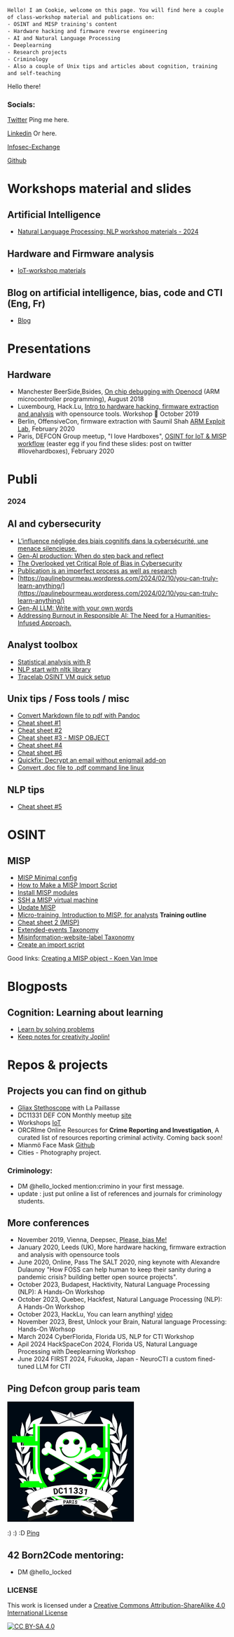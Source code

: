 
```
Hello! I am Cookie, welcome on this page. You will find here a couple of class-workshop material and publications on:
- OSINT and MISP training's content
- Hardware hacking and firmware reverse engineering
- AI and Natural Language Processing
- Deeplearning
- Research projects
- Criminology
- Also a couple of Unix tips and articles about cognition, training and self-teaching

```
Hello there!

### Socials:

[Twitter](https://www.twitter.com/hello_locked) Ping me here.

[Linkedin](https://www.linkedin.com/in/paulinebourmeau)  Or here.

[Infosec-Exchange](https://infosec.exchange/@C00kie_two) 

[Github](https://github.com/c00kie-)


# Workshops material and slides


## Artificial Intelligence

- [Natural Language Processing: NLP workshop materials - 2024](https://github.com/C00kie-/nlp-workshops)
   
## Hardware and Firmware analysis

- [IoT-workshop materials](https://github.com/C00kie-/IoT-workshop-materials)
  

## Blog on artificial intelligence, bias, code and CTI (Eng, Fr)
- [Blog](paulinebourmeau.wordpress.com)


# Presentations
  
## Hardware

- Manchester BeerSide,Bsides, [On chip debugging with Openocd](ARM_microcontroller_programming) (ARM microcontroller programming), August 2018
- Luxembourg, Hack.Lu, [Intro to hardware hacking, firmware extraction and analysis](https://cfp.hack.lu/hacklu19/talk/8YR7UM/) with opensource tools. Workshop :wrench: October 2019
- Berlin, OffensiveCon, firmware extraction with Saumil Shah [ARM Exploit Lab](https://www.offensivecon.org/trainings/2018/the-arm-iot-exploit-laboratory-saumil-shah.html), February 2020
- Paris, DEFCON Group meetup, "I love Hardboxes", [OSINT for IoT & MISP workflow](https://squirrel.lu) (easter egg if you find these slides: post on twitter #Ilovehardboxes), February 2020


# Publi

### 2024 

## AI and cybersecurity
- [L’influence négligée des biais cognitifs dans la cybersécurité, une menace silencieuse. ](https://paulinebourmeau.wordpress.com/2024/02/21/linfluence-negligee-des-biais-cognitifs-dans-la-cybersecurite-une-menace-silencieuse/)
- [Gen-AI production: When do step back and reflect](https://paulinebourmeau.wordpress.com/2024/02/10/when-do-step-back-and-reflect/)
- [The Overlooked yet Critical Role of Bias in Cybersecurity](https://paulinebourmeau.wordpress.com/2024/02/10/the-overlooked-yet-critical-role-of-bias-in-cybersecurity/)
- [Publication is an imperfect process as well as research](https://paulinebourmeau.wordpress.com/2024/02/10/publication-is-an-imperfect-process-as-is-research-in-ai/)
- [https://paulinebourmeau.wordpress.com/2024/02/10/you-can-truly-learn-anything/](https://paulinebourmeau.wordpress.com/2024/02/10/you-can-truly-learn-anything/)
- [Gen-AI LLM: Write with your own words](https://paulinebourmeau.wordpress.com/2024/02/10/write-with-your-own-words/)
- [Addressing Burnout in Responsible AI: The Need for a Humanities-Infused Approach.](https://paulinebourmeau.wordpress.com/2024/02/10/addressing-burnout-in-responsible-ai-the-need-for-a-humanities-infused-approach/)
  
## Analyst toolbox
- [Statistical analysis with R](./statistics-with-R)
- [NLP start with nltk library](./NLP-start-with-nltk)
- [Tracelab OSINT VM quick setup](./Tracelabs-OSINT-VM-quick-setup)
  
## Unix tips / Foss tools / misc
- [Convert Markdown file to pdf with Pandoc](./convert-markdown-file-to-pdf)
- [Cheat sheet #1](./cheat-sheet-1)
- [Cheat sheet #2](./cheat-sheet-2)
- [Cheat sheet #3 - MISP OBJECT](./cheat-sheet-3)
- [Cheat sheet #4](./cheat-cheet-4)
- [Cheat sheet #6](./cheat-sheet-6)
- [Quickfix: Decrypt an email without enigmail add-on](./decrypt-an-email-without-add-on)
- [Convert .doc file to .pdf command line linux](./doc-to-pdf)

## NLP tips
- [Cheat sheet #5](./cheat-sheet-5)

# OSINT

## MISP
- [MISP Minimal config](./MISP-minimal-config)
- [How to Make a MISP Import Script](https://www.misp-project.org/2020/09/30/How-To-Make-A-MISP-Import-Script.html)
- [Install MISP modules](./install-misp-modules)
- [SSH a MISP virtual machine](./ssh-misp-vm)
- [Update MISP](./update-misp)
- [Micro-training, Introduction to MISP, for analysts](./intro-to-misp) **Training outline**
- [Cheat sheet 2 (MISP)](./cheat-sheet-2)
- [Extended-events Taxonomy](https://www.misp-project.org/taxonomies.html#_extended_event)
- [Misinformation-website-label Taxonomy](https://www.misp-project.org/taxonomies.html#_misinformation_website_label)
- [Create an import script](https://www.misp-project.org/authors/Pauline-Bourmeau/)

Good links:
[Creating a MISP object - Koen Van Impe](https://www.misp-project.org/2021/03/17/MISP-Objects-101.html/)



# Blogposts

## Cognition: Learning about learning
- [Learn by solving problems](./learn-the-techniques)
- [Keep notes for creativity Joplin!](./keeping-notes-for-creativity)

# Repos & projects

## Projects you can find on github
- [Gliax Stethoscope](https://github.com/GliaX/Stethoscope) with La Paillasse
- DC11331 DEF CON Monthly meetup [site](https://www.dc11331.com)
- Workshops [IoT](https://github.com/C00kie-/workshop-materials)
- ORCRIme Online Resources for **Crime Reporting and Investigation**, A curated list of resources reporting criminal activity.  Coming back soon!
- Mianmö Face Mask [Github](https://github.com/Mianmo-project/mask-models)
- Cities - Photography project.

### Criminology:
- DM @hello_locked mention:crimino in your first message.
- update : just put online a list of references and journals for criminology students.

## More conferences
- November 2019, Vienna, Deepsec, [Please, bias Me!](https://blog.deepsec.net/roots-2019-invited-talk-please-bias-me-pauline-bourmeau/)
- January 2020, Leeds (UK), More hardware hacking, firmware extraction and analysis with opensource tools
- June 2020, Online, Pass The SALT 2020, ning keynote with Alexandre Dulaunoy "How FOSS can help human to keep their sanity during a pandemic crisis? building better open source projects".
- October 2023, Budapest, Hacktivity, Natural Language Processing (NLP): A Hands-On Workshop
- October 2023, Quebec, Hackfest, Natural Language Processing (NLP): A Hands-On Workshop
- October 2023, HackLu, You can learn anything! [video](https://youtu.be/MBas9w752M8)
- November 2023, Brest, Unlock your Brain, Natural language Processing: Hands-On Worhsop
- March 2024 CyberFlorida, Florida US, NLP for CTI Workshop
- Apil 2024 HackSpaceCon 2024, Florida US, Natural Language Processing with Deeplearning Workshop 
- June 2024 FIRST 2024, Fukuoka, Japan - NeuroCTI a custom fined-tuned LLM for CTI
  

## Ping Defcon group paris team

![dc11331](/pictures/df.png)

:) :) :D 
[Ping](https://www.dc11331.com)


## 42 Born2Code mentoring:
- DM @hello_locked




### LICENSE 
This work is licensed under a [Creative Commons Attribution-ShareAlike 4.0 International License](./LICENSE)

[![CC BY-SA 4.0][cc-by-sa-image]][cc-by-sa]

[cc-by-sa]: http://creativecommons.org/licenses/by-sa/4.0/

[cc-by-sa-image]: https://licensebuttons.net/l/by-sa/4.0/88x31.png

[cc-by-sa-shield]: https://img.shields.io/badge/License-CC%20BY--SA%204.0-lightgrey.svg




